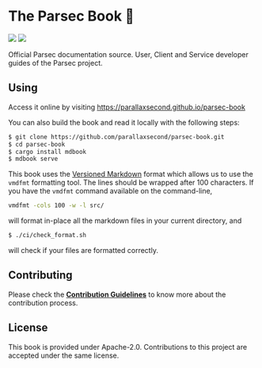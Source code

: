 <!--
  -- Copyright 2019 Contributors to the Parsec project.
  -- SPDX-License-Identifier: Apache-2.0
--->

# The Parsec Book 📖

![](https://github.com/parallaxsecond/parsec-book/workflows/Continuous%20Integration/badge.svg)
![](https://github.com/parallaxsecond/parsec-book/workflows/Deploy/badge.svg)

Official Parsec documentation source. User, Client and Service developer guides
of the Parsec project.

## Using

Access it online by visiting https://parallaxsecond.github.io/parsec-book

You can also build the book and read it locally with the following steps:

```bash
$ git clone https://github.com/parallaxsecond/parsec-book.git
$ cd parsec-book
$ cargo install mdbook
$ mdbook serve
```

This book uses the [Versioned Markdown](https://github.com/bobertlo/vmd) format which allows
us to use the `vmdfmt` formatting tool. The lines should be wrapped after 100 characters.
If you have the `vmdfmt` command available on the command-line,
```bash
vmdfmt -cols 100 -w -l src/
```
will format in-place all the markdown files in your current directory, and
```bash
$ ./ci/check_format.sh
```
will check if your files are formatted correctly.

## Contributing

Please check the [**Contribution Guidelines**](https://parallaxsecond.github.io/parsec-book/contributing.html)
to know more about the contribution process.

## License

This book is provided under Apache-2.0. Contributions to this project are accepted under the same license.
